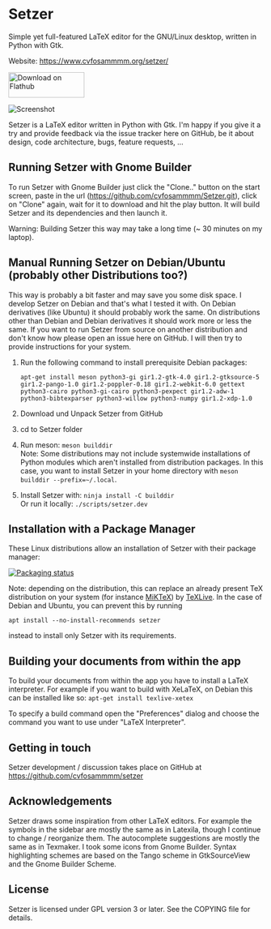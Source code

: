# Setzer

Simple yet full-featured LaTeX editor for the GNU/Linux desktop, written in Python with Gtk.

Website: <https://www.cvfosammmm.org/setzer/>

<a href="https://flathub.org/apps/org.cvfosammmm.Setzer"><img src="https://dl.flathub.org/assets/badges/flathub-badge-en.png" width="150" height="50" alt="Download on Flathub"></a>

![Screenshot](https://github.com/cvfosammmm/Setzer/raw/master/data/screenshot.png)

Setzer is a LaTeX editor written in Python with Gtk. I'm happy if you give it a try and provide feedback via the issue tracker here on GitHub, be it about design, code architecture, bugs, feature requests, ...

## Running Setzer with Gnome Builder

To run Setzer with Gnome Builder just click the "Clone.." button on the start screen, paste in the url (<https://github.com/cvfosammmm/Setzer.git>), click on "Clone" again, wait for it to download and hit the play button. It will build Setzer and its dependencies and then launch it.

Warning: Building Setzer this way may take a long time (~ 30 minutes on my laptop).

## Manual Running Setzer on Debian/Ubuntu (probably other Distributions too?)

This way is probably a bit faster and may save you some disk space. I develop Setzer on Debian and that's what I tested it with. On Debian derivatives (like Ubuntu) it should probably work the same. On distributions other than Debian and Debian derivatives it should work more or less the same. If you want to run Setzer from source on another distribution and don't know how please open an issue here on GitHub. I will then try to provide instructions for your system.

1. Run the following command to install prerequisite Debian packages:

   ```shell
   apt-get install meson python3-gi gir1.2-gtk-4.0 gir1.2-gtksource-5 gir1.2-pango-1.0 gir1.2-poppler-0.18 gir1.2-webkit-6.0 gettext python3-cairo python3-gi-cairo python3-pexpect gir1.2-adw-1 python3-bibtexparser python3-willow python3-numpy gir1.2-xdp-1.0
   ```

2. Download und Unpack Setzer from GitHub
3. cd to Setzer folder
4. Run meson: `meson builddir` \
   Note: Some distributions may not include systemwide installations of Python modules which aren't installed from distribution packages. In this case, you want to install Setzer in your home directory with `meson builddir --prefix=~/.local`.
5. Install Setzer with: `ninja install -C builddir` \
   Or run it locally: `./scripts/setzer.dev`

## Installation with a Package Manager

These Linux distributions allow an installation of Setzer with their package
manager:

[![Packaging status](https://repology.org/badge/vertical-allrepos/setzer.svg?exclude_unsupported=1&&columns=3)](https://repology.org/project/setzer/versions)

Note: depending on the distribution, this can replace an already present TeX
distribution on your system (for instance [MiKTeX](https://miktex.org/download))
by [TeXLive](https://www.tug.org/texlive/).  In the case of Debian and Ubuntu,
you can prevent this by running

```shell
apt install --no-install-recommends setzer
```

instead to install only Setzer with its requirements.

## Building your documents from within the app

To build your documents from within the app you have to install a LaTeX interpreter. For example if you want to build with XeLaTeX, on Debian this can be installed like so:
`apt-get install texlive-xetex`

To specify a build command open the "Preferences" dialog and choose the command you want to use under "LaTeX Interpreter".

## Getting in touch

Setzer development / discussion takes place on GitHub at <https://github.com/cvfosammmm/setzer>

## Acknowledgements

Setzer draws some inspiration from other LaTeX editors. For example the symbols in the sidebar are mostly the same as in Latexila, though I continue to change / reorganize them. The autocomplete suggestions are mostly the same as in Texmaker. I took some icons from Gnome Builder. Syntax highlighting schemes are based on the Tango scheme in GtkSourceView and the Gnome Builder Scheme.

## License

Setzer is licensed under GPL version 3 or later. See the COPYING file for details.
